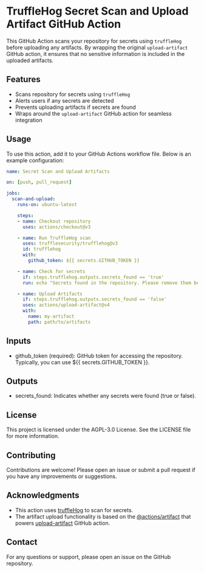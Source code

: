# TruffleHog Secret Scan and Upload Artifact GitHub Action

This GitHub Action scans your repository for secrets using `truffleHog` before uploading any artifacts. By wrapping the original `upload-artifact` GitHub action, it ensures that no sensitive information is included in the uploaded artifacts.

## Features

- Scans repository for secrets using `truffleHog`
- Alerts users if any secrets are detected
- Prevents uploading artifacts if secrets are found
- Wraps around the `upload-artifact` GitHub action for seamless integration

## Usage

To use this action, add it to your GitHub Actions workflow file. Below is an example configuration:

```yaml
name: Secret Scan and Upload Artifacts

on: [push, pull_request]

jobs:
  scan-and-upload:
    runs-on: ubuntu-latest

    steps:
    - name: Checkout repository
      uses: actions/checkout@v3

    - name: Run TruffleHog scan
      uses: trufflesecurity/trufflehog@v3
      id: trufflehog
      with:
        github_token: ${{ secrets.GITHUB_TOKEN }}

    - name: Check for secrets
      if: steps.trufflehog.outputs.secrets_found == 'true'
      run: echo "Secrets found in the repository. Please remove them before uploading artifacts."

    - name: Upload Artifacts
      if: steps.trufflehog.outputs.secrets_found == 'false'
      uses: actions/upload-artifact@v4
      with:
        name: my-artifact
        path: path/to/artifacts
```
## Inputs

- github_token (required): GitHub token for accessing the repository. Typically, you can use ${{ secrets.GITHUB_TOKEN }}.

## Outputs

- secrets_found: Indicates whether any secrets were found (true or false).

## License

  This project is licensed under the AGPL-3.0 License. See the LICENSE file for more information.

## Contributing

  Contributions are welcome! Please open an issue or submit a pull request if you have any improvements or suggestions.

## Acknowledgments

  - This action uses [truffleHog](https://github.com/trufflesecurity/trufflehog) to scan for secrets.
  - The artifact upload functionality is based on the [@actions/artifact](https://www.npmjs.com/package/@actions/artifact) that powers [upload-artifact](https://github.com/actions/upload-artifact) GitHub action.

## Contact

  For any questions or support, please open an issue on the GitHub repository.
